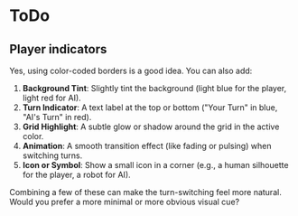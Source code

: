 # ToDo

## Player indicators 

Yes, using color-coded borders is a good idea. You can also add:  

1. **Background Tint**: Slightly tint the background (light blue for the player, light red for AI).  
2. **Turn Indicator**: A text label at the top or bottom ("Your Turn" in blue, "AI's Turn" in red).  
3. **Grid Highlight**: A subtle glow or shadow around the grid in the active color.  
4. **Animation**: A smooth transition effect (like fading or pulsing) when switching turns.  
5. **Icon or Symbol**: Show a small icon in a corner (e.g., a human silhouette for the player, a robot for AI).  

Combining a few of these can make the turn-switching feel more natural. Would you prefer a more minimal or more obvious visual cue?
